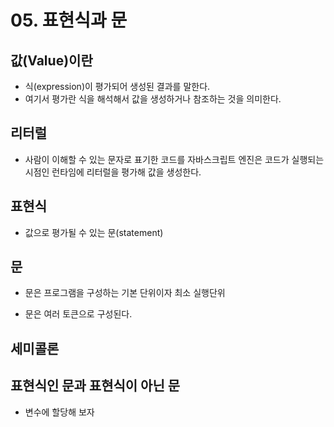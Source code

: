 # 05. 표현식과 문

## 값(Value)이란

- 식(expression)이 평가되어 생성된 결과를 말한다.
- 여기서 평가란 식을 해석해서 값을 생성하거나 참조하는 것을 의미한다. 

## 리터럴

- 사람이 이해할 수 있는 문자로 표기한 코드를 자바스크립트 엔진은 코드가 실행되는 시점인 런타임에 리터럴을 평가해 값을 생성한다.

## 표현식

- 값으로 평가될 수 있는 문(statement)


## 문

- 문은 프로그램을 구성하는 기본 단위이자 최소 실행단위

- 문은 여러 토큰으로 구성된다.

## 세미콜론

## 표현식인 문과 표현식이 아닌 문

- 변수에 할당해 보자
